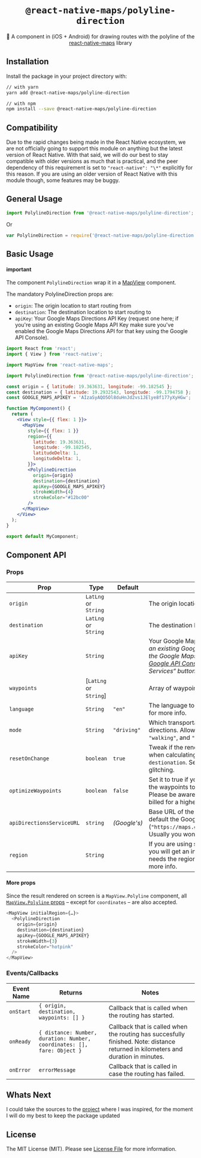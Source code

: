 <div align="center">

# `@react-native-maps/polyline-direction`

:round_pushpin: A component in (iOS + Android) for drawing routes with the polyline of the [react-native-maps](https://github.com/react-native-community/react-native-maps) library

</div>

## Installation

Install the package in your project directory with:

```sh
// with yarn
yarn add @react-native-maps/polyline-direction

// with npm
npm install --save @react-native-maps/polyline-direction
```

## Compatibility

Due to the rapid changes being made in the React Native ecosystem, we are not officially going to support this module on anything but the latest version of React Native. With that said, we will do our best to stay compatible with older versions as much that is practical, and the peer dependency of this requirement is set to `"react-native": "\*"` explicitly for this reason. If you are using an older version of React Native with this module though, some features may be buggy.

## General Usage

```jsx
import PolylineDirection from '@react-native-maps/polyline-direction';
```

Or

```js
var PolylineDirection = require('@react-native-maps/polyline-direction');
```

## Basic Usage

#### important

The component `PolylineDirection` wrap it in a [MapView](https://github.com/react-native-community/react-native-maps/blob/master/docs/mapview.md) component.

The mandatory PolylineDirection props are:

- `origin`: The origin location to start routing from
- `destination`: The destination location to start routing to
- `apiKey`: Your Google Maps Directions API Key (request one here; if you're using an existing Google Maps API Key make sure you've enabled the Google Maps Directions API for that key using the Google API Console).

```jsx
import React from 'react';
import { View } from 'react-native';

import MapView from 'react-native-maps';

import PolylineDirection from '@react-native-maps/polyline-direction';

const origin = { latitude: 19.363631, longitude: -99.182545 };
const destination = { latitude: 19.2932543, longitude: -99.1794758 };
const GOOGLE_MAPS_APIKEY = 'AIzaSyAQO5Ol8duHnJd2vs1JElye8f177yXyHGw';

function MyComponent() {
  return (
    <View style={{ flex: 1 }}>
      <MapView
        style={{ flex: 1 }}
        region={{
          latitude: 19.363631,
          longitude: -99.182545,
          latitudeDelta: 1,
          longitudeDelta: 1,
        }}>
        <PolylineDirection
          origin={origin}
          destination={destination}
          apiKey={GOOGLE_MAPS_APIKEY}
          strokeWidth={4}
          strokeColor="#12bc00"
        />
      </MapView>
    </View>
  );
}

export default MyComponent;
```

## Component API

### Props

| Prop                      | Type                   | Default      | Note                                                                                                                                                                                                                                                                                                                                                                         |
| ------------------------- | ---------------------- | ------------ | ---------------------------------------------------------------------------------------------------------------------------------------------------------------------------------------------------------------------------------------------------------------------------------------------------------------------------------------------------------------------------- |
| `origin`                  | `LatLng` or `String`   |              | The origin location to start routing from.                                                                                                                                                                                                                                                                                                                                   |
| `destination`             | `LatLng` or `String`   |              | The destination location to start routing to.                                                                                                                                                                                                                                                                                                                                |
| `apiKey`                  | `String`               |              | Your Google Maps API Key _(request one [here](https://developers.google.com/maps/documentation/directions/get-api-key); if you're using an existing Google Maps API Key make sure you've enabled the Google Maps Directions API for that key using the [Google API Console](https://console.developers.google.com/apis/) by hitting the “Enable APIs and Services“ button)_. |
| `waypoints`               | [`LatLng` or `String`] |              | Array of waypoints to use between origin and destination.                                                                                                                                                                                                                                                                                                                    |
| `language`                | `String`               | `"en"`       | The language to use when calculating directions. See [here](https://developers.google.com/maps/documentation/javascript/localization) for more info.                                                                                                                                                                                                                         |
| `mode`                    | `String`               | `"driving"`  | Which transportation mode to use when calculating directions. Allowed values are `"driving"`, `"bicycling"`, `"walking"`, and `"transit"`. _(See [here](https://developers.google.com/maps/documentation/javascript/examples/directions-travel-modes) for more info)_.                                                                                                       |
| `resetOnChange`           | `boolean`              | `true`       | Tweak if the rendered `MapView.Polyline` should reset or not when calculating the route between `origin` and `destionation`. Set to `false` if you see the directions line glitching.                                                                                                                                                                                        |
| `optimizeWaypoints`       | `boolean`              | `false`      | Set it to true if you would like Google Maps to re-order all the waypoints to optimize the route for the fastest route. Please be aware that if this option is enabled, you will be billed for a higher rate by Google as stated [here](https://developers.google.com/maps/documentation/javascript/directions#Waypoints).                                                   |
| `apiDirectionsServiceURL` | `string`               | _(Google's)_ | Base URL of the Directions Service (API) you are using. By default the Google Directions API is used (`"https://maps.googleapis.com/maps/api/directions/json"`). Usually you won't need to change this.                                                                                                                                                                      |
| `region`                  | `String`               |              | If you are using strings for **origin** or **destination**, sometimes you will get an incorrect route because Google Maps API needs the region where this places belong to. See [here](https://developers.google.com/maps/documentation/javascript/localization#Region) for more info.                                                                                       |

#### More props

Since the result rendered on screen is a `MapView.Polyline` component, all [`MapView.Polyline` props](https://github.com/airbnb/react-native-maps/blob/master/docs/polyline.md#props) – except for `coordinates` – are also accepted.

```js
<MapView initialRegion={…}>
  <PolylineDirection
    origin={origin}
    destination={destination}
    apiKey={GOOGLE_MAPS_APIKEY}
    strokeWidth={3}
    strokeColor="hotpink"
  />
</MapView>
```

### Events/Callbacks

| Event Name | Returns                                                                 | Notes                                                                                                                             |
| ---------- | ----------------------------------------------------------------------- | --------------------------------------------------------------------------------------------------------------------------------- |
| `onStart`  | `{ origin, destination, waypoints: [] }`                                | Callback that is called when the routing has started.                                                                             |
| `onReady`  | `{ distance: Number, duration: Number, coordinates: [], fare: Object }` | Callback that is called when the routing has succesfully finished. Note: distance returned in kilometers and duration in minutes. |
| `onError`  | `errorMessage`                                                          | Callback that is called in case the routing has failed.                                                                           |

## Whats Next

I could take the sources to the [project](https://github.com/bramus/react-native-maps-directions) where I was inspired, for the moment I will do my best to keep the package updated

## License

The MIT License (MIT). Please see [License File](LICENSE.md) for more information.
